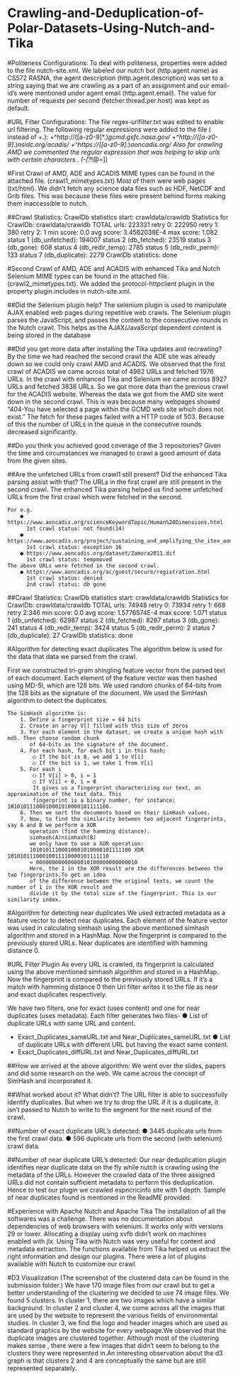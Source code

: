 # Crawling-and-Deduplication-of-Polar-Datasets-Using-Nutch-and-Tika

#Politeness Configurations:
To deal with politeness, properties were added to the file nutch-site.xml. We labeled our
nutch bot (http.agent.name) as CS572 RASNA, the agent description
(http.agent.description) was set to a string saying that we are crawling as a part of an
assignment and our email-id’s were mentioned under agent email (http.agent.email). The
value for number of requests per second (fetcher.thread.per.host) was kept as default.

#URL Filter Configurations:
The file regex-urlfilter.txt was edited to enable url filtering. The following regular expressions
were added to the file ( instead of +.):
+^http://([a-z0-9]*\.)*gcmd.gsfc.nasa.gov/
+^http://([a-z0-9]*\.)*nsidc.org/acadis/
+^https://([a-z0-9]*\.)*aoncadis.org/
Also for crawling AMD we commented the regular expression that was helping to skip
urls with certain characters . (-[?*!@=])

#First Crawl of AMD, ADE and ACADIS
MIME types can be found in the attached file. (crawl1_mimetypes.txt)
Most of them were web pages (txt/html). We didn’t fetch any science data files such as HDF,
NetCDF and Grib files. This was because these files were present behind forms making
them inaccessible to nutch.

##Crawl Statistics:
    CrawlDb statistics start: crawldata/crawldb
    Statistics for CrawlDb: crawldata/crawldb
    TOTAL urls: 223331
    retry 0: 222950
    retry 1: 380
    retry 2: 1
    min score: 0.0
    avg score: 3.4562038E-4
    max score: 1.082
    status 1 (db_unfetched): 194007
    status 2 (db_fetched): 23519
    status 3 (db_gone): 608
    status 4 (db_redir_temp): 2785
    status 5 (db_redir_perm): 133
    status 7 (db_duplicate): 2279
    CrawlDb statistics: done

#Second Crawl of AMD, ADE and ACADIS with enhanced Tika and Nutch Selenium
MIME types can be found in the attached file. (crawl2_mimetypes.txt). We added the
protocol-httpclient plugin in the property plugin.includes in nutch-site.xml.

##Did the Selenium plugin help?
The selenium plugin is used to manipulate AJAX enabled web pages during repetitive web
crawls. The Selenium plugin parses the JavaScript, and passes the content to the
consecutive rounds in the Nutch crawl. This helps as the AJAX/JavaScript dependent
content is being stored in the database

##Did you get more data after installing the Tika updates and recrawling?
By the time we had reached the second crawl the ADE site was already down so we could
only crawl AMD and ACADIS.
We observed that the first crawl of ACADIS we came across total of 4982 URLs and fetched
1976 URLs. In the crawl with enhanced Tika and Selenium we came across 8927 URLs and
fetched 3838 URLs. So we got more data than the previous crawl for the ACADIS website.
Whereas the data we got from the AMD site went down in the second crawl. This is was
because many webpages showed “404-You have selected a page within the GCMD web
site which does not exist.” The fetch for these pages failed with a HTTP code of 503.
Because of this the number of URLs in the queue in the consecutive rounds decreased
significantly.

##Do you think you achieved good coverage of the 3 repositories?
Given the time and circumstances we managed to crawl a good amount of data from the
given sites.

##Are the unfetched URLs from crawl1 still present? Did the enhanced Tika parsing assist with that?
The URLs in the first crawl are still present in the second crawl. The enhanced Tika parsing helped us find some unfetched URLs from the first crawl which were fetched in the second.
    
    For e.g.
        ● https://www.aoncadis.org/scienceKeywordTopic/Human%20Dimensions.html
          1st crawl status: not found(14)
        ● https://www.aoncadis.org/project/sustaining_and_amplifying_the_itex_aon_through_automation_and_increased_interdisciplinarity_of_observations.html
          1st crawl status: exception 16
        ● https://www.aoncadis.org/dataset/Zamora2011.dif
          1st crawl status: tempmoved
    The above URLs were fetched in the second crawl.
        ● https://www.aoncadis.org/ac/guest/secure/registration.html
          1st crawl status: denied
          2nd crawl status: db gone
          
##Crawl Statistics:
    CrawlDb statistics start: crawldata/crawldb
    Statistics for CrawlDb: crawldata/crawldb
    TOTAL urls: 74948
    retry 0: 73934
    retry 1: 668
    retry 2:346
    min score: 0.0
    avg score: 1.5776574E-4
    max score: 1.071
    status 1 (db_unfetched): 62987
    status 2 (db_fetched): 8267
    status 3 (db_gone): 241
    status 4 (db_redir_temp): 3424
    status 5 (db_redir_perm): 2
    status 7 (db_duplicate): 27
    CrawlDb statistics: done

#Algorithm for detecting exact duplicates
The algorithm below is used for the data that data we parsed from the crawl.

First we constructed tri-gram shingling feature vector from the parsed text of each document. Each element of the feature vector was then hashed using MD-5l, which are 128 bits. We used random chunks of 64-bits from the 128 bits as the signature of the document. We used the SimHash algorithm to detect the duplicates.

    The SimHash algorithm is:
        1. Define a fingerprint size = 64 bits
        2. Create an array V[] filled with this size of zeros
        3. For each element in the dataset, we create a unique hash with md5. Then choose random chunk 
           of 64-bits as the signature of the document.
        4. For each hash, for each bit i in this hash:
            ○ If the bit is 0, we add 1 to V[i]
            ○ If the bit is 1, we take 1 from V[i]
        5. For each i
            ○ If V[i] > 0, i = 1
            ○ If V[i] < 0, i = 0
            It gives us a fingerprint characterizing our text, an approximation of the text data. This 
            fingerprint is a binary number, for instance: 10101011100010001010000101111100.
        6. Then we sort the documents based on their SimHash values.
        7. Now, to find the similarity between two adjacent fingerprints, say A and B we perform a XOR
           operation (find the hamming distance).
           simhash(A)∩simhash(B)
           we only have to use a XOR operation:
           10101011100010001010000101111100 XOR 10101011100010011110000101111110 
           = 00000000000000010100000000000010
           Here, the 1 in the XOR result are the differences between the two fingerprints.To get an idea
           of the difference between the original texts, we count the number of 1 in the XOR result and 
           divide it by the total size of the fingerprint. This is our similarity index.
           
#Algorithm for detecting near duplicates
We used extracted metadata as a feature vector to detect near duplicates. Each element of
the feature vector was used in calculating simhash using the above mentioned simhash
algorithm and stored in a HashMap. Now the fingerprint is compared to the previously stored
URLs. Near duplicates are identified with hamming distance 0.

#URL Filter Plugin
As every URL is crawled, its fingerprint is calculated using the above mentioned simhash
algorithm and stored in a HashMap. Now the fingerprint is compared to the previously stored
URLs. If it’s a match with hamming distance 0 then Url filter writes it to the file as near and
exact duplicates respectively.

We have two filters, one for exact (uses content) and one for near duplicates (uses metadata).
Each filter generates two files-
● List of duplicate URLs with same URL and content.
- Exact_Duplicates_sameURL.txt and Near_Duplicates_sameURL.txt
● List of duplicate URLs with different URL but having the exact same content.
- Exact_Duplicates_diffURL.txt and Near_Duplicates_diffURL.txt

##How we arrived at the above algorithm:
We went over the slides, papers and did some research on the web. We came across the concept of SimHash and incorporated it.

##What worked about it? What didn’t?
The URL filter is able to successfully identify duplicates. But when we try to drop the URL if it is a duplicate, it isn’t passed to Nutch to write to the segment for the next round of the crawl.

##Number of exact duplicate URL’s detected:
● 3445 duplicate urls from the first crawl data.
● 596 duplicate urls from the second (with selenium) crawl data.

##Number of near duplicate URL’s detected:
Our near deduplication plugin identifies near duplicate data on the fly while nutch is crawling using the metadata of the URLs. However the crawled data of the three assigned URLs did not contain sufficient metadata to perform this deduplication. Hence to test our plugin we crawled espncricinfo site with 1 depth. Sample of near duplicates found is mentioned in the
ReadME provided.

#Experience with Apache Nutch and Apache Tika
The installation of all the softwares was a challenge. There was no documentation about dependencies of web browsers with selenium. It works only with versions 29 or lower. Allocating a display using xvfb didn’t work on machines enabled with jlx. Using Tika with Nutch was very useful for content and metadata extraction. The functions available from Tika helped us extract the right information and design our plugins. There were a lot of plugins available with Nutch to customize our crawl.

#D3 Visualization
(The screenshot of the clustered data can be found in the submission folder.)
We have 170 image files from our crawl but to get a better understanding of the clustering we decided to use 74 image files.
We found 5 clusters. In cluster 1, there are two images which have a similar background. In cluster 2 and cluster 4, we come across all the images that are used by the website to represent the various fields of environmental studies. In cluster 3, we find the logo and header images which are used as standard graphics by the website for every webpage.We observed that the duplicate images are clustered together. Although most of the clustering makes sense , there were a few images that didn’t seem to belong to the clusters they were represented in.An interesting observation about the d3 graph is that clusters 2 and 4 are conceptually the same but are still represented separately.

